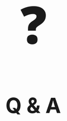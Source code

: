 <div style="display: flex; justify-content: center;">
<div style="display: flex; justify-content: center; flex-direction: column; height: 80vh;">

<div style="text-align: center;">
<p><span style="font-size: 10.0em;">❓</span></p>
<br/>
<p><span style="font-size: 4.0em; font-weight: bold;">Q & A</span></p>
</div>

</div>
</div>
